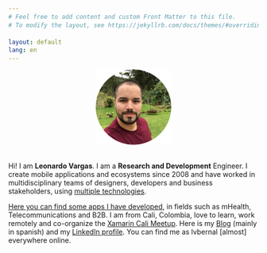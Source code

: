 ```yaml
---
# Feel free to add content and custom Front Matter to this file.
# To modify the layout, see https://jekyllrb.com/docs/themes/#overriding-theme-defaults

layout: default
lang: en
---
```


<center>
    <img src="/images/profile.png" height="152" />
    <br/><br/>
</center>

Hi! I am __Leonardo Vargas__. I am a __Research and Development__ Engineer. I create mobile applications and ecosystems since 2008 and have worked in multidisciplinary teams of designers, developers and business stakeholders, using [multiple technologies](/tech).

[Here you can find some apps I have developed](/apps), in fields such as mHealth, Telecommunications and B2B. I am from Cali, Colombia, love to learn, work remotely and co-organize the [Xamarin Cali Meetup](https://www.meetup.com/Xamarin-Cali/). Here is my [Blog](https://blog.lvbernal.com/) (mainly in spanish) and my [LinkedIn profile](https://www.linkedin.com/in/lvbernal/). You can find me as lvbernal [almost] everywhere online.
